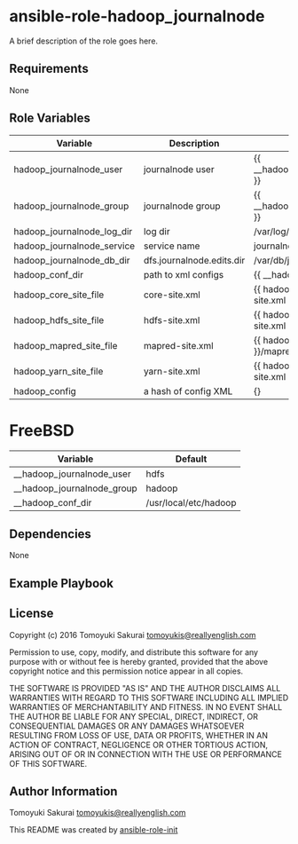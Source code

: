 ansible-role-hadoop_journalnode
=====================

A brief description of the role goes here.

Requirements
------------

None

Role Variables
--------------

| Variable | Description | Default |
|----------|-------------|---------|
| hadoop\_journalnode\_user | journalnode user | {{ \_\_hadoop\_journalnode\_user }} |
| hadoop\_journalnode\_group | journalnode group | {{ \_\_hadoop\_journalnode\_group }} |
| hadoop\_journalnode\_log\_dir | log dir | /var/log/hadoop |
| hadoop\_journalnode\_service | service name | journalnode |
| hadoop\_journalnode\_db\_dir | dfs.journalnode.edits.dir | /var/db/journalnode |
| hadoop\_conf\_dir | path to xml configs | {{ \_\_hadoop\_conf\_dir }} |
| hadoop\_core\_site\_file | core-site.xml | {{ hadoop\_conf\_dir }}/core-site.xml |
| hadoop\_hdfs\_site\_file | hdfs-site.xml | {{ hadoop\_conf\_dir }}/hdfs-site.xml |
| hadoop\_mapred\_site\_file | mapred-site.xml | {{ hadoop\_conf\_dir }}/mapred-site.xml |
| hadoop\_yarn\_site\_file | yarn-site.xml | {{ hadoop\_conf\_dir }}/yarn-site.xml |
| hadoop\_config | a hash of config XML | {} |

FreeBSD
=======

| Variable | Default |
|----------|---------|
| \_\_hadoop\_journalnode\_user | hdfs |
| \_\_hadoop\_journalnode\_group | hadoop |
| \_\_hadoop\_conf\_dir | /usr/local/etc/hadoop |

Dependencies
------------

None

Example Playbook
----------------


License
-------

Copyright (c) 2016 Tomoyuki Sakurai <tomoyukis@reallyenglish.com>

Permission to use, copy, modify, and distribute this software for any
purpose with or without fee is hereby granted, provided that the above
copyright notice and this permission notice appear in all copies.

THE SOFTWARE IS PROVIDED "AS IS" AND THE AUTHOR DISCLAIMS ALL WARRANTIES
WITH REGARD TO THIS SOFTWARE INCLUDING ALL IMPLIED WARRANTIES OF
MERCHANTABILITY AND FITNESS. IN NO EVENT SHALL THE AUTHOR BE LIABLE FOR
ANY SPECIAL, DIRECT, INDIRECT, OR CONSEQUENTIAL DAMAGES OR ANY DAMAGES
WHATSOEVER RESULTING FROM LOSS OF USE, DATA OR PROFITS, WHETHER IN AN
ACTION OF CONTRACT, NEGLIGENCE OR OTHER TORTIOUS ACTION, ARISING OUT OF
OR IN CONNECTION WITH THE USE OR PERFORMANCE OF THIS SOFTWARE.

Author Information
------------------

Tomoyuki Sakurai <tomoyukis@reallyenglish.com>

This README was created by [ansible-role-init](https://gist.github.com/trombik/d01e280f02c78618429e334d8e4995c0)
